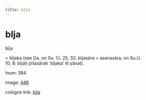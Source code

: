 ```yaml
---
title: bIja
---
```


# bIja

bīja  <div n="P" />= bījaka (see Ḍa. on Su. Ci. 25, 32: bījasāra = asanasāra, on Su.U. <div n="lb" />10, 8: bījaḥ pītasāraḥ ‘bījaka’ iti yāvat).

lnum: 384

image: [446](https://www.sanskrit-lexicon.uni-koeln.de/scans/csl-apidev/servepdf.php?dict=snp&page=446)

cologne link: [bIja](https://sanskrit-lexicon.uni-koeln.de/scans/csl-apidev/getword.php?dict=snp&key=bIja)

